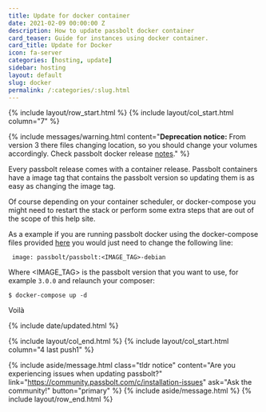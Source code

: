 ```yaml
---
title: Update for docker container
date: 2021-02-09 00:00:00 Z
description: How to update passbolt docker container
card_teaser: Guide for instances using docker container.
card_title: Update for Docker
icon: fa-server
categories: [hosting, update]
sidebar: hosting
layout: default
slug: docker
permalink: /:categories/:slug.html
---
```


{% include layout/row_start.html %}
{% include layout/col_start.html column="7" %}

{% include messages/warning.html
    content="**Deprecation notice:** From version 3 there files changing location, so you should change your volumes accordingly. Check passbolt docker release [notes](https://github.com/passbolt/passbolt_docker)."
%}

Every passbolt release comes with a container release. Passbolt containers have a image tag that contains
the passbolt version so updating them is as easy as changing the image tag.

Of course depending on your container scheduler, or docker-compose you might need to restart the stack or perform
some extra steps that are out of the scope of this help site.

As a example if you are running passbolt docker using the docker-compose files provided [here](https://github.com/passbolt/passbolt_docker/blob/master/docker-compose.yml)
you would just need to change the following line:

```
 image: passbolt/passbolt:<IMAGE_TAG>-debian
```

Where <IMAGE_TAG> is the passbolt version that you want to use, for example `3.0.0` and relaunch your composer:

```
$ docker-compose up -d
```

Voilà


{% include date/updated.html %}

{% include layout/col_end.html %}
{% include layout/col_start.html column="4 last push1" %}


{% include aside/message.html
    class="tldr notice"
    content="Are you experiencing issues when updating passbolt?"
    link="https://community.passbolt.com/c/installation-issues"
    ask="Ask the community!"
    button="primary"
%}
{% include aside/message.html %}
{% include layout/row_end.html %}
